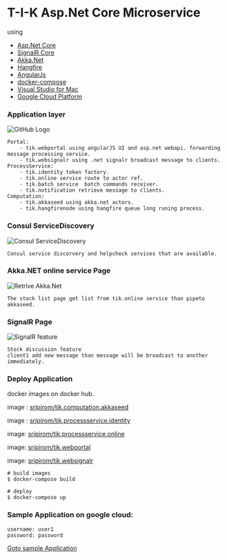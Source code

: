 # T-I-K Asp.Net Core Microservice

using  
- [Asp.Net Core](https://docs.microsoft.com/en-us/aspnet/core/)
- [SignalR Core](https://github.com/aspnet/SignalR)
- [Akka.Net](https://github.com/akkadotnet/akka.net)
- [Hangfire](https://github.com/HangfireIO/Hangfire)
- [AngularJs](https://angularjs.org/)
- [docker-compose](https://docs.docker.com/compose/)
- [Visual Studio for Mac](https://www.visualstudio.com/vs/visual-studio-mac/)
- [Google Cloud Platform](https://cloud.google.com)

### Application layer

![GitHub Logo](https://doc-08-0c-docs.googleusercontent.com/docs/securesc/ha0ro937gcuc7l7deffksulhg5h7mbp1/cvottfr1cpvrjniotc937unrml7fm2fg/1513000800000/04579721958548200358/*/1gBHid0aHZDSv4OEXCf_nb3nudjGF4APp)

    Portal: 
        - tik.webportal using angularJS UI and asp.net webapi. forwarding message processing service.
        - tik.websignalr using .net signalr broadcast message to clients.
    ProcessService:
        - tik.identity token factory.
        - tik.online service route to actor ref.
        - tik.batch service  batch commands receiver.
        - tik.notification retrieve message to clients.
    Computation:
        - tik.akkaseed using akka.net actors. 
        - tik.hangfirenode using hangfire queue long runing process. 

### Consul ServiceDiscovery
![Consul ServiceDiscovery](https://doc-08-0c-docs.googleusercontent.com/docs/securesc/ha0ro937gcuc7l7deffksulhg5h7mbp1/1qukp1ehjmdfukhjqjs6qrmhi2ht1nin/1513000800000/04579721958548200358/*/1qjl14je6KfqbrwETSvs07ABM9sYt6jVQ)

    Consul service discorvery and helpcheck services that are available.

### Akka.NET online service Page
![Retrive Akka.Net](https://doc-14-0c-docs.googleusercontent.com/docs/securesc/ha0ro937gcuc7l7deffksulhg5h7mbp1/1pb2p30t28vjbcfhjemdac1nas89767r/1513000800000/04579721958548200358/*/1RA6aYDIk6uglOW9GlirGXK4Ao1wnvGCK)

    The stock list page get list from tik.online service than pipeto akkaseed.

### SignalR Page 
![SignalR feature](https://doc-0c-0c-docs.googleusercontent.com/docs/securesc/ha0ro937gcuc7l7deffksulhg5h7mbp1/n643fsbmgv8sa9pjtf5qea55e53e3t66/1513000800000/04579721958548200358/*/1DY80ZMzVEIAxHxbiNzf_z51sfhg-tsCH)

    Stock discussion feature 
    client1 add new message than message will be broadcast to another immediately.



### Deploy Application
docker images on docker hub.

image : [sripirom/tik.computation.akkaseed](https://hub.docker.com/r/sripirom/tik.computation.akkaseed/)

image : [sripirom/tik.processservice.identity](https://hub.docker.com/r/sripirom/tik.processservice.identity/)

image: [sripirom/tik.processservice.online](https://hub.docker.com/r/sripirom/tik.processservice.online/)

image: [sripirom/tik.webportal](https://hub.docker.com/r/sripirom/tik.webportal/)

image: [sripirom/tik.websignalr](https://hub.docker.com/r/sripirom/tik.websignalr/)


    # build images 
    $ docker-compose build 

    # deploy
    $ docker-compose up


### Sample Application on google cloud:
    username: user1
    password: password

[Goto sample Application](http://35.194.196.147:5000/)



  